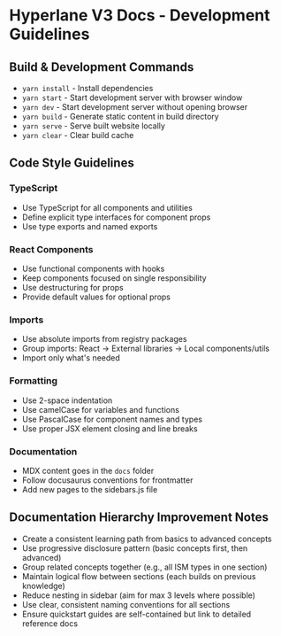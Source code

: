 # Hyperlane V3 Docs - Development Guidelines

## Build & Development Commands
- `yarn install` - Install dependencies
- `yarn start` - Start development server with browser window
- `yarn dev` - Start development server without opening browser
- `yarn build` - Generate static content in build directory
- `yarn serve` - Serve built website locally
- `yarn clear` - Clear build cache

## Code Style Guidelines

### TypeScript
- Use TypeScript for all components and utilities
- Define explicit type interfaces for component props
- Use type exports and named exports

### React Components
- Use functional components with hooks
- Keep components focused on single responsibility
- Use destructuring for props
- Provide default values for optional props

### Imports
- Use absolute imports from registry packages
- Group imports: React → External libraries → Local components/utils
- Import only what's needed

### Formatting
- Use 2-space indentation
- Use camelCase for variables and functions
- Use PascalCase for component names and types
- Use proper JSX element closing and line breaks

### Documentation
- MDX content goes in the `docs` folder
- Follow docusaurus conventions for frontmatter
- Add new pages to the sidebars.js file

## Documentation Hierarchy Improvement Notes
- Create a consistent learning path from basics to advanced concepts
- Use progressive disclosure pattern (basic concepts first, then advanced)
- Group related concepts together (e.g., all ISM types in one section)
- Maintain logical flow between sections (each builds on previous knowledge)
- Reduce nesting in sidebar (aim for max 3 levels where possible)
- Use clear, consistent naming conventions for all sections
- Ensure quickstart guides are self-contained but link to detailed reference docs